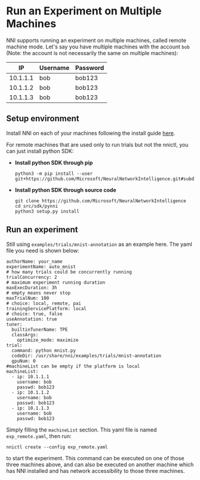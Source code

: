 **Run an Experiment on Multiple Machines**
===
NNI supports running an experiment on multiple machines, called remote machine mode. Let's say you have multiple machines with the account `bob` (Note: the account is not necessarily the same on multiple machines): 

| IP  | Username| Password |
| -------- |---------|-------|
| 10.1.1.1 | bob | bob123    |
| 10.1.1.2 | bob | bob123    |
| 10.1.1.3 | bob | bob123    |

## Setup environment
Install NNI on each of your machines following the install guide [here](GetStarted.md).

For remote machines that are used only to run trials but not the nnictl, you can just install python SDK:

* __Install python SDK through pip__

      python3 -m pip install --user git+https://github.com/Microsoft/NeuralNetworkIntelligence.git#subdirectory=src/sdk/pynni

* __Install python SDK through source code__

      git clone https://github.com/Microsoft/NeuralNetworkIntelligence
      cd src/sdk/pynni
      python3 setup.py install

## Run an experiment
Still using `examples/trials/mnist-annotation` as an example here. The yaml file you need is shown below: 
```
authorName: your_name
experimentName: auto_mnist
# how many trials could be concurrently running
trialConcurrency: 2
# maximum experiment running duration
maxExecDuration: 3h
# empty means never stop
maxTrialNum: 100
# choice: local, remote, pai
trainingServicePlatform: local
# choice: true, false  
useAnnotation: true
tuner:
  builtinTunerName: TPE
  classArgs:
    optimize_mode: maximize
trial:
  command: python mnist.py
  codeDir: /usr/share/nni/examples/trials/mnist-annotation
  gpuNum: 0
#machineList can be empty if the platform is local
machineList:
  - ip: 10.1.1.1
    username: bob
    passwd: bob123
  - ip: 10.1.1.2
    username: bob
    passwd: bob123
  - ip: 10.1.1.3
    username: bob
    passwd: bob123
```
Simply filling the `machineList` section. This yaml file is named `exp_remote.yaml`, then run:
```
nnictl create --config exp_remote.yaml
```
to start the experiment. This command can be executed on one of those three machines above, and can also be executed on another machine which has NNI installed and has network accessibility to those three machines.
